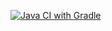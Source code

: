 [![Java CI with Gradle](https://github.com/MarinaTret/BDD/actions/workflows/gradle.yml/badge.svg)](https://github.com/MarinaTret/BDD/actions/workflows/gradle.yml)